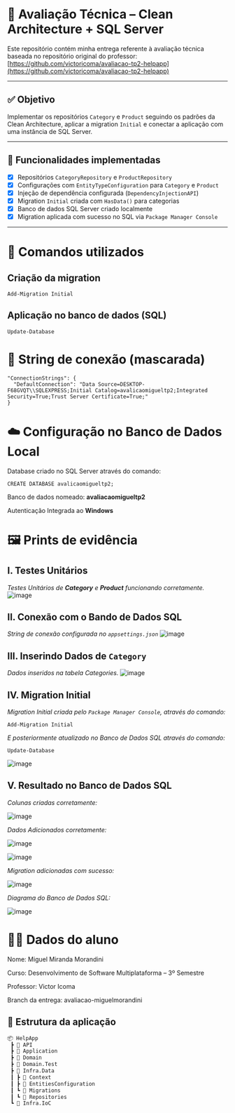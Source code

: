 # 📘 Avaliação Técnica – Clean Architecture + SQL Server

Este repositório contém minha entrega referente à avaliação técnica baseada no repositório original do professor:  
[https://github.com/victoricoma/avaliacao-tp2-helpapp](https://github.com/victoricoma/avaliacao-tp2-helpapp)

---

## ✅ Objetivo

Implementar os repositórios `Category` e `Product` seguindo os padrões da Clean Architecture, aplicar a migration `Initial` e conectar a aplicação com uma instância de SQL Server.

---

## 🚀 Funcionalidades implementadas

- [x] Repositórios `CategoryRepository` e `ProductRepository`
- [x] Configurações com `EntityTypeConfiguration` para `Category` e `Product`
- [x] Injeção de dependência configurada (`DependencyInjectionAPI`)
- [x] Migration `Initial` criada com `HasData()` para categorias
- [x] Banco de dados SQL Server criado localmente
- [x] Migration aplicada com sucesso no SQL via `Package Manager Console`

---
# 🔧 Comandos utilizados
## Criação da migration
```
Add-Migration Initial
```

## Aplicação no banco de dados (SQL)
```
Update-Database
```


# 🔗 String de conexão (mascarada)
```
"ConnectionStrings": {
  "DefaultConnection": "Data Source=DESKTOP-F68GVQT\\SQLEXPRESS;Initial Catalog=avalicaomigueltp2;Integrated Security=True;Trust Server Certificate=True;"
}
```

# ☁️ Configuração no Banco de Dados Local
Database criado no SQL Server através do comando:
```
CREATE DATABASE avalicaomigueltp2;
```

Banco de dados nomeado: **avaliacaomigueltp2**

Autenticação Integrada ao **Windows**

# 🖼️ Prints de evidência

## I. Testes Unitários 
_Testes Unitários de **Category** e **Product** funcionando corretamente._
![image](https://github.com/user-attachments/assets/875ae1c9-29e6-4df6-96fd-758a898a6759)

## II. Conexão com o Bando de Dados SQL
_String de conexão configurada no `appsettings.json`_
![image](https://github.com/user-attachments/assets/03e5d0e3-b164-4603-bda7-24d2bc11de81)

## III. Inserindo Dados de `Category`
_Dados inseridos na tabela Categories._
![image](https://github.com/user-attachments/assets/ed3583bc-68bd-44da-b714-2c4dab272af3)

## IV. Migration Initial
_Migration Initial criada pelo `Package Manager Console`, através do comando:_
```
Add-Migration Initial
```
_E posteriormente atualizado no Banco de Dados SQL através do comando:_
```
Update-Database
```
![image](https://github.com/user-attachments/assets/019560f9-439c-417c-a00d-f460cc6f1284)

## V. Resultado no Banco de Dados SQL
_Colunas criadas corretamente:_

![image](https://github.com/user-attachments/assets/171c8600-78de-461d-834b-a5405db1e707)

_Dados Adicionados corretamente:_

![image](https://github.com/user-attachments/assets/c7b452ab-22e2-4567-965f-2abdc9f6269b) 

![image](https://github.com/user-attachments/assets/e2ed222f-2b13-4315-a7fa-160b93b4c47a)

_Migration adicionadas com sucesso:_

![image](https://github.com/user-attachments/assets/2f9976cc-de8e-479a-9d57-4a6ea99211c7)

_Diagrama do Banco de Dados SQL:_

![image](https://github.com/user-attachments/assets/93321837-49a5-4324-8fad-2c196f8f461f)


# 👨‍💻 Dados do aluno
Nome: Miguel Miranda Morandini

Curso: Desenvolvimento de Software Multiplataforma – 3º Semestre

Professor: Victor Icoma

Branch da entrega: avaliacao-miguelmorandini

## 🧱 Estrutura da aplicação

```bash
📦 HelpApp
 ┣ 📂 API
 ┣ 📂 Application
 ┣ 📂 Domain
 ┣ 📂 Domain.Test
 ┣ 📂 Infra.Data
 ┃ ┣ 📂 Context
 ┃ ┣ 📂 EntitiesConfiguration
 ┃ ┗ 📂 Migrations
 ┃ ┗ 📂 Repositories
 ┗ 📂 Infra.IoC

